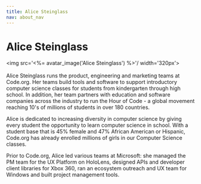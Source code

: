 ```yaml
---
title: Alice Steinglass
nav: about_nav
---
```

# Alice Steinglass

<img src='<%= avatar_image('Alice Steinglass') %>'/ width='320px'>
<br/>
<br/>
Alice Steinglass runs the product, engineering and marketing teams at Code.org. Her teams build tools and software to support introductory computer science classes for students from kindergarten through high school. In addition, her team partners with education and software companies across the industry to run the Hour of Code - a global movement reaching 10's of millions of students in over 180 countries. 

Alice is dedicated to increasing diversity in computer science by giving every student the opportunity to learn computer science in school. With a student base that is 45% female and 47% African American or Hispanic, Code.org has already enrolled millions of girls in our Computer Science classes.

Prior to Code.org, Alice led various teams at Microsoft: she managed the PM team for the UX Platform on HoloLens, designed APIs and developer client libraries for Xbox 360, ran an ecosystem outreach and UX team for Windows and built project management tools.